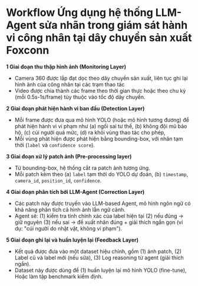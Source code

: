 # Workflow Ứng dụng hệ thống LLM-Agent sửa nhãn trong giám sát hành vi công nhân tại dây chuyền sản xuất Foxconn 

**1 Giai đoạn thu thập hình ảnh (Monitoring Layer)**
- Camera 360 được lắp đạt dọc theo dây chuyền sản xuất, liên tục ghi lại hình ảnh của công nhân tại các trạm thao tác
- Video được chia thành các frame theo thời gian thực hoặc theo chu kỳ (mỗi 0.5s-1s/frame) tùy thuộc vào tốc độ dây chuyền.

**2 Giai đoạn phát hiện hành vi ban đầu (Detection Layer)**
- Mỗi frame được đưa qua mô hình YOLO (hoặc mô hình tương đương) để phát hiện hành vi vi phạm như
(a) ngồi sai tư thế, 
(b) không đội mũ bảo hộ, 
(c) cúi người quá mức, 
(d) ra khỏi vùng thao tác cho phép, 
- Mỗi vùng phát hiện được phát hiện bằng bounding-box, với nhãn tạm thời (`label` và `confidence score`).

**3 Giai đoạn xử lý patch ảnh (Pre-processing layer)**
- Từ bounding-box, hệ thống cắt ra patch ảnh tương ứng. 
- Mỗi patch kèm theo (a) `label` tạm thời do YOLO dự đoán, (b) `timestamp`, `camera_id`, `position_id`, `confidence`.

**4 Giai đoạn phân tích bởi LLM-Agent (Correction Layer)**
- Các patch này được truyền vào LLM-based Agent, mô hình ngôn ngữ có khả năng phân tích cả hình ảnh lẫn ngữ cảnh. 
- Agent sẽ:
(1) kiểm tra tính chính xác của label hiện tại
(2) nếu đúng -> giữ nguyên 
(3) nếu sai -> đề xuất nhãn đúng + giải thích ngắn gọn (ví dụ: "cúi người do nhặt vật, không vi phạm"). 

**5 Giai đoạn ghi lại và huấn luyện lại (Feedback Layer)**
- Kết quả được đưa vào một dataset hiệu chỉnh, gồm (1) ảnh patch, (2) Label cũ và label mới (nếu sửa), (3) Log reasoning từ agent (giải thích ngắn).
- Dataset này được dùng để (1) huấn luyện lại mô hình YOLO (fine-tune), Hoặc làm tập benchmark kiểm định.
